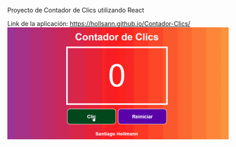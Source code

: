 Proyecto de Contador de Clics utilizando React 

Link de la aplicación: https://hollsann.github.io/Contador-Clics/
![Screenshot](./src/image/Contadorgif.gif)

